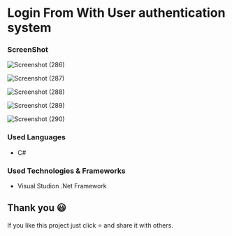 # Login From With User authentication system

### ScreenShot


![Screenshot (286)](https://user-images.githubusercontent.com/97075043/233764118-3a913c15-6d06-41bd-9f22-c0c3c46988fa.png)

![Screenshot (287)](https://user-images.githubusercontent.com/97075043/233764161-f9feb8e4-cff5-4f4d-ab05-6a8580fd270e.png)

![Screenshot (288)](https://user-images.githubusercontent.com/97075043/233764171-77710bdd-d32e-4a59-9ac5-2699ef89e035.png)

![Screenshot (289)](https://user-images.githubusercontent.com/97075043/233764178-ec5e102b-e522-46e6-982b-0091677b5f97.png)

![Screenshot (290)](https://user-images.githubusercontent.com/97075043/233764181-35ca90bc-5e72-4ac2-8fc1-1d4f47f2ffac.png)

### Used Languages
* C#

### Used Technologies & Frameworks
* Visual Studion .Net Framework

## Thank you 😃

If you like this project just click ⭐ and share it with others.
